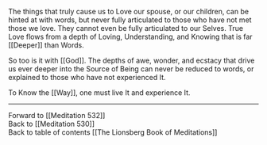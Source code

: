 The things that truly cause us to Love our spouse, or our children, can be hinted at with words, but never fully articulated to those who have not met those we love. They cannot even be fully articulated to our Selves. True Love flows from a depth of Loving, Understanding, and Knowing that is far [[Deeper]] than Words. 

So too is it with [[God]]. The depths of awe, wonder, and ecstacy that drive us ever deeper into the Source of Being can never be reduced to words, or explained to those who have not experienced It. 

To Know the [[Way]], one must live It and experience It.

___

Forward to [[Meditation 532]]  
Back to [[Meditation 530]]  
Back to table of contents [[The Lionsberg Book of Meditations]]  